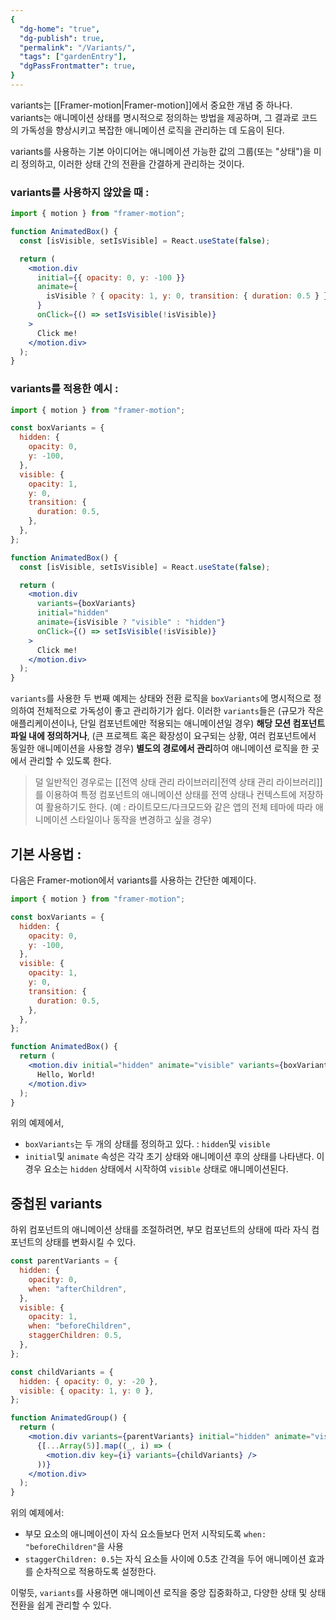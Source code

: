 ```yaml
---
{
  "dg-home": "true",
  "dg-publish": true,
  "permalink": "/Variants/",
  "tags": ["gardenEntry"],
  "dgPassFrontmatter": true,
}
---
```


variants는 [[Framer-motion\|Framer-motion]]에서 중요한 개념 중 하나다. variants는 애니메이션 상태를 명시적으로 정의하는 방법을 제공하며, 그 결과로 코드의 가독성을 향상시키고 복잡한 애니메이션 로직을 관리하는 데 도음이 된다.

variants를 사용하는 기본 아이디어는 애니메이션 가능한 값의 그룹(또는 "상태")을 미리 정의하고, 이러한 상태 간의 전환을 간결하게 관리하는 것이다.

### variants를 사용하지 않았을 때 :

```jsx
import { motion } from "framer-motion";

function AnimatedBox() {
  const [isVisible, setIsVisible] = React.useState(false);

  return (
    <motion.div
      initial={{ opacity: 0, y: -100 }}
      animate={
        isVisible ? { opacity: 1, y: 0, transition: { duration: 0.5 } } : {}
      }
      onClick={() => setIsVisible(!isVisible)}
    >
      Click me!
    </motion.div>
  );
}
```

### variants를 적용한 예시 :

```jsx
import { motion } from "framer-motion";

const boxVariants = {
  hidden: {
    opacity: 0,
    y: -100,
  },
  visible: {
    opacity: 1,
    y: 0,
    transition: {
      duration: 0.5,
    },
  },
};

function AnimatedBox() {
  const [isVisible, setIsVisible] = React.useState(false);

  return (
    <motion.div
      variants={boxVariants}
      initial="hidden"
      animate={isVisible ? "visible" : "hidden"}
      onClick={() => setIsVisible(!isVisible)}
    >
      Click me!
    </motion.div>
  );
}
```

`variants`를 사용한 두 번째 예제는 상태와 전환 로직을 `boxVariants`에 명시적으로 정의하여 전체적으로 가독성이 좋고 관리하기가 쉽다. 이러한 `variants`들은 (규모가 작은 애플리케이션이나, 단일 컴포넌트에만 적용되는 애니메이션일 경우) **해당 모션 컴포넌트 파일 내에 정의하거나**, (큰 프로젝트 혹은 확장성이 요구되는 상황, 여러 컴포넌트에서 동일한 애니메이션을 사용할 경우) **별도의 경로에서 관리**하여 애니메이션 로직을 한 곳에서 관리할 수 있도록 한다.

> 덜 일반적인 경우로는 [[전역 상태 관리 라이브러리\|전역 상태 관리 라이브러리]]를 이용하여 특정 컴포넌트의 애니메이션 상태를 전역 상태나 컨텍스트에 저장하여 활용하기도 한다. (예 : 라이트모드/다크모드와 같은 앱의 전체 테마에 따라 애니메이션 스타일이나 동작을 변경하고 싶을 경우)

## 기본 사용법 :

다음은 Framer-motion에서 variants를 사용하는 간단한 예제이다.

```jsx
import { motion } from "framer-motion";

const boxVariants = {
  hidden: {
    opacity: 0,
    y: -100,
  },
  visible: {
    opacity: 1,
    y: 0,
    transition: {
      duration: 0.5,
    },
  },
};

function AnimatedBox() {
  return (
    <motion.div initial="hidden" animate="visible" variants={boxVariants}>
      Hello, World!
    </motion.div>
  );
}
```

위의 예제에서,

- `boxVariants`는 두 개의 상태를 정의하고 있다. : `hidden`및 `visible`
- `initial`및 `animate` 속성은 각각 초기 상태와 애니메이션 후의 상태를 나타낸다. 이 경우 요소는 `hidden` 상태에서 시작하여 `visible` 상태로 애니메이션된다.

## 중첩된 variants

하위 컴포넌트의 애니메이션 상태를 조절하려면, 부모 컴포넌트의 상태에 따라 자식 컴포넌트의 상태를 변화시킬 수 있다.

```jsx
const parentVariants = {
  hidden: {
    opacity: 0,
    when: "afterChildren",
  },
  visible: {
    opacity: 1,
    when: "beforeChildren",
    staggerChildren: 0.5,
  },
};

const childVariants = {
  hidden: { opacity: 0, y: -20 },
  visible: { opacity: 1, y: 0 },
};

function AnimatedGroup() {
  return (
    <motion.div variants={parentVariants} initial="hidden" animate="visible">
      {[...Array(5)].map((_, i) => (
        <motion.div key={i} variants={childVariants} />
      ))}
    </motion.div>
  );
}
```

위의 예제에서:

- 부모 요소의 애니메이션이 자식 요소들보다 먼저 시작되도록 `when: "beforeChildren"`을 사용
- `staggerChildren: 0.5`는 자식 요소들 사이에 0.5초 간격을 두어 애니메이션 효과를 순차적으로 적용하도록 설정한다.

이렇듯, `variants`를 사용하면 애니메이션 로직을 중앙 집중화하고, 다양한 상태 및 상태 전환을 쉽게 관리할 수 있다.
